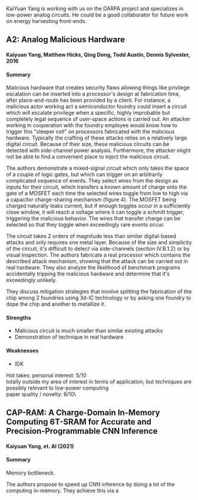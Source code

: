 KaiYuan Yang is working with us on the DARPA project and specializes in low-power analog circuits. He could be a good collaborator for future work on energy harvesting front-ends.

## A2: Analog Malicious Hardware
#### Kaiyuan Yang, Matthew Hicks, Qing Dong, Todd Austin, Dennis Sylvester, 2016

#### Summary
Malicious hardware that creates security flaws allowing things like privilege escalation can be inserted into a processor's design at fabrication time, after place-and-route has been provided by a client. For instance, a malicious actor working act a semiconductor foundry could insert a circuit which will escalate privilege when a specific, highly improbable but completely legal sequence of user-space actions is carried out. An attacker working in cooperation with the foundry employee would know how to trigger this "sleeper cell" on processors fabricated with the malicious hardware. Typically the crafting of these attacks relies on a relatively large digital circuit. Because of their size, these malicious circuits can be detected with side-channel power analysis. Furthermore, the attacker might not be able to find a convenient place to inject the malicious circuit.

The authors demonstrate a mixed-signal circuit which only takes the space of a couple of logic gates, but which can trigger on an arbitrarily complicated sequence of events. They select wires from the design as inputs for their circuit, which transfers a known amount of charge onto the gate of a MOSFET each time the selected wires toggle from low to high via a capacitor charge-sharing mechanism (figure 4). The MOSFET being charged naturally leaks current, but if enough toggles occur in a sufficiently close window, it will reach a voltage where it can toggle a schmitt trigger, triggering the malicious behavior. The wires that transfer charge can be selected so that they toggle when exceedingly rare events occur.

The circuit takes 2 orders of magnitude less than similar digital-based attacks and only requires one metal layer. Because of the size and simplicity of the circuit, it's difficult to detect via side-channels (section IV.B.1.2) or by visual inspection. The authors fabricate a real processor which contains the described attack mechanism, showing that the attack can be carried out in real hardware. They also analyze the likelihood of benchmark programs accidentally tripping the malicious hardware and determine that it's exceedingly unlikely.

They discuss mitigation strategies that involve splitting the fabrication of the chip among 2 foundries using 3d-IC technology or by asking one foundry to dope the chip and another to metallize it.

#### Strengths
 * Malicious circuit is much smaller than similar existing attacks
 * Demonstration of technique in real hardware

#### Weaknesses
 * IDK

Hot takes:
personal interest: 5/10\
totally outside my area of interest in terms of application, but techniques are possibly relevant to low-power computing\
paper quality / novelty: 8/10\


## CAP-RAM: A Charge-Domain In-Memory Computing 6T-SRAM for Accurate and Precision-Programmable CNN Inference
#### Kaiyuan Yang, et. Al (2021)

#### Summary
Memory bottleneck.

The authors propose to speed up CNN inference by doing a lot of the computing in-memory. They achieve this via a
